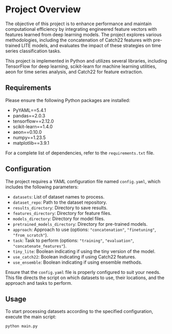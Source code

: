 # Project Overview

The objective of this project is to enhance performance and maintain computational efficiency by integrating engineered feature vectors with features learned from deep learning models. The project explores various methodologies, including the concatenation of Catch22 features with pre-trained LITE models, and evaluates the impact of these strategies on time series classification tasks.

This project is implemented in Python and utilizes several libraries, including TensorFlow for deep learning, scikit-learn for machine learning utilities, aeon for time series analysis, and Catch22 for feature extraction.

## Requirements

Please ensure the following Python packages are installed:

- PyYAML==5.4.1
- pandas==2.0.3
- tensorflow==2.12.0
- scikit-learn==1.4.0
- aeon==0.10.0
- numpy==1.23.5
- matplotlib==3.9.1

For a complete list of dependencies, refer to the `requirements.txt` file.

## Configuration

The project requires a YAML configuration file named `config.yaml`, which includes the following parameters:

- `datasets`: List of dataset names to process.
- `dataset_repo`: Path to the dataset repository.
- `results_directory`: Directory to save results.
- `features_directory`: Directory for feature files.
- `models_directory`: Directory for model files.
- `pretrained_models_directory`: Directory for pre-trained models.
- `approach`: Approach to use (options: `"concatenation"`, `"finetuning"`, `"from_scratch"`).
- `task`: Task to perform (options: `"training"`, `"evaluation"`, `"concatenate_features"`).
- `tiny_lite`: Boolean indicating if using the tiny version of the model.
- `use_catch22`: Boolean indicating if using Catch22 features.
- `use_ensemble`: Boolean indicating if using ensemble methods.

Ensure that the `config.yaml` file is properly configured to suit your needs. This file directs the script on which datasets to use, their locations, and the approach and tasks to perform.

## Usage

To start processing datasets according to the specified configuration, execute the main script:

```bash
python main.py
